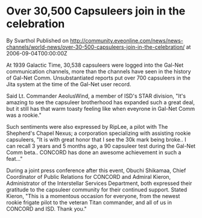 # Over 30,500 Capsuleers join in the celebration
By Svarthol
Published on http://community.eveonline.com/news/news-channels/world-news/over-30-500-capsuleers-join-in-the-celebration/ at 2006-09-04T00:00:00Z

At 1939 Galactic Time, 30,538 capsuleers were logged into the Gal-Net communication channels, more than the channels have seen in the history of Gal-Net Comm. Unsubstantiated reports put over 700 capsuleers in the Jita system at the time of the Gal-Net user record.

Said Lt. Commander AeolusWind, a member of ISD's STAR division, "It's amazing to see the capsuleer brotherhood has expanded such a great deal, but it still has that warm toasty feeling like when eveyrone in Gal-Net Comm was a rookie."

Such sentiments were also expressed by RipLee, a pilot with The Shepherd's Chapel Nexus; a corporation specializing with assisting rookie capsuleers, "It is with great honor that I see the 30k mark being broke.. I can recall 3 years and 5 months ago, a 90 capsuleer test during the Gal-Net Comm beta.. CONCORD has done an awesome achievement in such a feat..."

During a joint press conference after this event, Obuchi Shikamaa, Chief Coordinator of Public Relations for CONCORD and Admiral Kieron, Administrator of the Interstellar Services Department, both expressed their gratitude to the capsuleer community for their continued support. Stated Kieron, "This is a momentous occasion for everyone, from the newest rookie frigate pilot to the veteran Titan commander, and all of us in CONCORD and ISD. Thank you."

